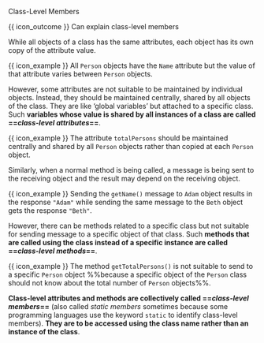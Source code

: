 <span id="title">Class-Level Members</span>

<span id="prereqs"></span>

<span id="outcomes">{{ icon_outcome }} Can explain class-level members</span>

<div id="body">

While all objects of a class has the same attributes, each object has its own copy of the attribute value.

<box>

{{ icon_example }} All `Person` objects have the `Name` attribute but the value of that attribute varies between `Person` objects.

</box>

However, some attributes are not suitable to be maintained by individual objects. Instead, they should be maintained centrally, shared by all objects of the class. They are like ‘global variables’ but attached to a specific class. Such **variables whose value is shared by all instances of a class are called ==_class-level attributes_==**.

<box>

{{ icon_example }} The attribute `totalPersons` should be maintained centrally and shared by all `Person` objects rather than copied at each `Person` object.  

</box>

Similarly, when a normal method is being called, a message is being sent to the receiving object and the result may depend on the receiving object.

<box>

{{ icon_example }} Sending the `getName()` message to `Adam` object results in the response `"Adam"` while sending the same message to the `Beth` object gets the response `"Beth"`.

</box>

However, there can be methods related to a specific class but not suitable for sending message to a specific object of that class. Such **methods that are called using the class instead of a specific instance are called ==_class-level methods_==**.

<box>

{{ icon_example }} The method `getTotalPersons()` is not suitable to send to a specific `Person` object %%because a specific object of the `Person` class should not know about the total number of `Person` objects%%.

</box>

**Class-level attributes and methods are collectively called ==_class-level members_==** (also called _static members_ sometimes because some programming languages use the keyword `static` to identify class-level members). **They are to be accessed using the class name rather than an instance of the class**.


</div>

<div id="extras">
  <include src="exercises.md" />
</div>
